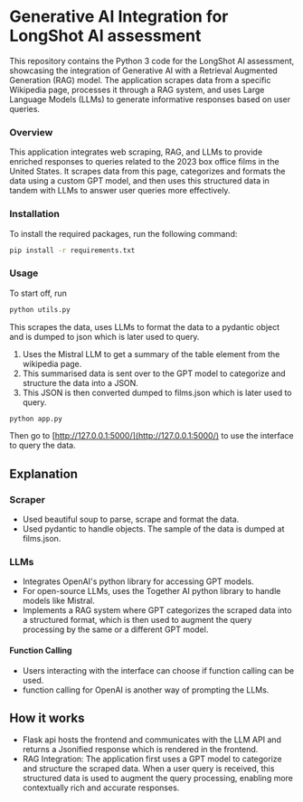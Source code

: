 # Generative AI Integration for LongShot AI assessment

This repository contains the Python 3 code for the LongShot AI assessment, showcasing the integration of Generative AI with a Retrieval Augmented Generation (RAG) model. The application scrapes data from a specific Wikipedia page, processes it through a RAG system, and uses Large Language Models (LLMs) to generate informative responses based on user queries.


### Overview
This application integrates web scraping, RAG, and LLMs to provide enriched responses to queries related to the 2023 box office films in the United States. It scrapes data from this page, categorizes and formats the data using a custom GPT model, and then uses this structured data in tandem with LLMs to answer user queries more effectively.


### Installation

To install the required packages, run the following command:

```bash
pip install -r requirements.txt
```

### Usage

To start off, run

```bash
python utils.py
```
This scrapes the data, uses LLMs to format the data to a pydantic object and is dumped to json which is later used to query.
1. Uses the Mistral LLM to get a summary of the table element from the wikipedia page.
2. This summarised data is sent over to the GPT model to categorize and structure the data into a JSON.
3. This JSON is then converted dumped to films.json which is later used to query.

```bash
python app.py
```

Then go to [http://127.0.0.1:5000/](http://127.0.0.1:5000/) to use the interface to query the data.

## Explanation

### Scraper
- Used beautiful soup to parse, scrape and format the data.
- Used pydantic to handle objects. The sample of the data is dumped at films.json.

### LLMs
- Integrates OpenAI's python library for accessing GPT models.
- For open-source LLMs, uses the Together AI python library to handle models like Mistral.
- Implements a RAG system where GPT categorizes the scraped data into a structured format, which is then used to augment the query processing by the same or a different GPT model.

#### Function Calling
- Users interacting with the interface can choose if function calling can be used. 
- function calling for OpenAI is another way of prompting the LLMs.

## How it works
- Flask api hosts the frontend and communicates with the LLM API and returns a Jsonified response which is rendered in the frontend.
- RAG Integration: The application first uses a GPT model to categorize and structure the scraped data. When a user query is received, this structured data is used to augment the query processing, enabling more contextually rich and accurate responses.